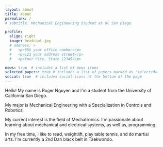 ```yaml
---
layout: about
title: about
permalink: /
# subtitle: Mechanical Engineering Student at UC San Diego

profile:
  align: right
  image: headshot.jpg
  # address: >
  #   <p>555 your office number</p>
  #   <p>123 your address street</p>
  #   <p>Your City, State 12345</p>

news: true  # includes a list of news items
selected_papers: true # includes a list of papers marked as "selected={true}"
social: true  # includes social icons at the bottom of the page
---
```


Hello! My name is Roger Nguyen and I'm a student from the University of California San Diego. 

My major is Mechanical Engineering with a Specialization in Controls and Robotics.

My current interest is the field of Mechatronics. I'm passionate about learning about mechanical and electrical systems, as well as, programming.

In my free time, I like to read, weightlift, play table tennis, and do martial arts. I'm currently a 2nd Dan black belt in Taekwondo.

<!-- Write your biography here. Tell the world about yourself. Link to your favorite [subreddit](http://reddit.com). You can put a picture in, too. The code is already in, just name your picture `prof_pic.jpg` and put it in the `img/` folder.

Put your address / P.O. box / other info right below your picture. You can also disable any these elements by editing `profile` property of the YAML header of your `_pages/about.md`. Edit `_bibliography/papers.bib` and Jekyll will render your [publications page](/al-folio/publications/) automatically.

Link to your social media connections, too. This theme is set up to use [Font Awesome icons](http://fortawesome.github.io/Font-Awesome/) and [Academicons](https://jpswalsh.github.io/academicons/), like the ones below. Add your Facebook, Twitter, LinkedIn, Google Scholar, or just disable all of them. -->
